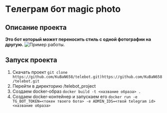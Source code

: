 # Tелеграм бот magic photo

## Описание проекта
**Это бот который может переносить стиль с одной фотографии на другую.**
![Пример работы.](https://drive.google.com/telebot/blob/main/image_readme_tgbot.PNG)


## Запуск проекта
1. Скачать проект 
`git clone https://github.com/KuBaN658/telebot.git)https://github.com/KuBaN658/telebot.git`
2. Перейти в директорию /telebot_project
3. Создаем docker-образ
   `docker build -t <название образа> .`
4. Создаем docker-контейнер и запускаем его
  `docker run -e TG_BOT_TOKEN=<токен твоего бота> -e ADMIN_IDS=<твой telegram id> <название образа>`
